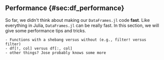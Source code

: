 ## Performance {#sec:df_performance}

So far, we didn't think about making our `DataFrames.jl` code **fast**.
Like everything in Julia, `DataFrames.jl` can be really fast.
In this section, we will give some performance tips and tricks.

```{=comment}
- Functions with a shebang versus without (e.g., filter! versus filter)
- df[!, col] versus df[:, col]
- other things? Jose probably knows some more
```
